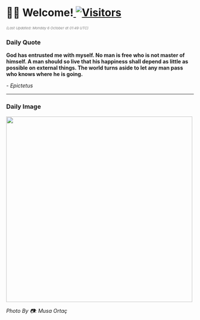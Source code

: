 <h1>👋🏽 Welcome!<a href="https://github.com/OmitNomis/"> <img src="https://visitor-badge.laobi.icu/badge?page_id=OmitNomis" alt="Visitors"></a></h1>

<i><p style="font-size: 0.6rem; color:gray">(Last Updated: Monday 6 October at 01:49 UTC)</p></i>

<h3> Daily Quote </h3>
<b><p>God has entrusted me with myself. No man is free who is not master of himself. A man should so live that his happiness shall depend as little as possible on external things. The world turns aside to let any man pass who knows where he is going.</p></b>
<i><caption style="font-size: 0.8rem; color:gray;">- Epictetus</caption></i>


<hr>

<h3>Daily Image</h3>
<a href="https://images.pexels.com/photos/34121437/pexels-photo-34121437.jpeg" target="_blank"><img style="height:500px;" src="https://images.pexels.com/photos/34121437/pexels-photo-34121437.jpeg"/></a>

<i><caption style="font-size: 0.8rem; color:gray;"> Photo By 📷: Musa Ortaç</caption></i>
